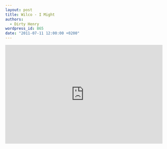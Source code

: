 ```yaml
---
layout: post
title: Wilco - I Might
authors:
  - Dirty Henry
wordpress_id: 865
date: "2011-07-11 12:00:00 +0200"
---
```


<iframe width="500" height="314" src="http://www.youtube.com/embed/nNs7NLwuHx0" frameborder="0" allowfullscreen></iframe>
